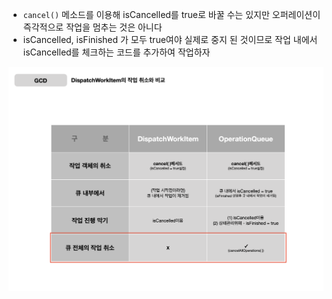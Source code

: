 - `cancel()` 메소드를 이용해 isCancelled를 true로 바꿀 수는 있지만 오퍼레이션이 즉각적으로 작업을 멈추는 것은 아니다
- isCancelled, isFinished 가 모두 true여야 실제로 중지 된 것이므로 작업 내에서 isCancelled를 체크하는 코드를 추가하여 작업하자

![](Swift/Concurrent/Resources/Pasted%20image%2020250121214425.png)

